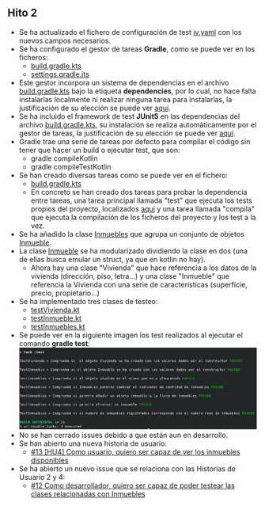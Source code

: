 ## Hito 2

- Se ha actualizado el fichero de configuración de test [iv.yaml](../../iv.yaml) con los nuevos campos necesarios.
- Se ha configurado el gestor de tareas **Gradle**, como se puede ver en los ficheros:
  - [build.gradle.kts](../../app/build.gradle.kts)
  - [settings.gradle.jts](../../settings.gradle.kts)
- Este gestor incorpora un sistema de dependencias en el archivo [build.gradle.kts](../../app/build.gradle.kts) bajo la etiqueta **dependencies**, por lo cual, no hace falta instalarlas localmente ni realizar ninguna tarea para instalarlas, la justificación de su elección se puede ver [aquí](hito2/tools.md).
- Se ha incluido el framework de test **JUnit5** en las dependencias del archivo [build.gradle.kts](../../app/build.gradle.kts), su instalación se realiza automáticamente por el gestor de tareas, la justificación de su elección se puede ver [aquí](hito2/tools.md).
- Gradle trae una serie de tareas por defecto para compilar el código sin tener que hacer un build o ejecutar test, que son:
    - gradle compileKotlin
    - gradle compileTestKotlin
- Se han creado diversas tareas como se puede ver en el fichero:
  - [build.gradle.kts](../../app/build.gradle.kts)
  - En concreto se han creado dos tareas para probar la dependencia entre tareas, una tarea principal llamada "test" que ejecuta los tests propios del proyecto, localizados [aquí](../../app/src/test/kotlin/) y una tarea llamada "compila" que ejecuta la compilación de los ficheros del proyecto y los test a la vez.
- Se ha añadido la clase [Inmuebles](../../app/src/main/kotlin/inmuebles.kt) que agrupa un conjunto de objetos [Inmueble](../../app/src/main/kotlin/inmueble.kt).
- La clase [Inmueble](../../app/src/main/kotlin/inmueble.kt) se ha modularizado dividiendo la clase en dos (una de ellas busca emular un struct, ya que en kotlin no hay). 
  - Ahora hay una clase "Vivienda" que hace referencia a los datos de la vivienda (dirección, piso, letra...) y una clase "Inmueble" que referencia la Vivienda con una serie de características (superficie, precio, propietario...)
- Se ha implementado tres clases de testeo:
  - [testVivienda.kt](../../app/src/test/kotlin/testVivienda.kt)
  - [testInmueble.kt](../../app/src/test/kotlin/testInmueble.kt)
  - [testInmuebles.kt](../../app/src/test/kotlin/testInmuebles.kt)
- Se puede ver en la siguiente imagen los test realizados al ejecutar el comando **gradle test**:
![tests_funcionando](../img/test_funcionando.png)
- No se han cerrado issues debido a que están aun en desarrollo.
- Se han abierto una nueva historia de usuario:
  - [#13 [HU4] Como usuario, quiero ser capaz de ver los inmuebles disponibles](https://github.com/rauldpm/InmobilIV/issues/13)
- Se ha abierto un nuevo issue que se relaciona con las Historias de Usuario 2 y 4:
  - [#12 Como desarrollador, quiero ser capaz de poder testear las clases relacionadas con Inmuebles](https://github.com/rauldpm/InmobilIV/issues/12)

